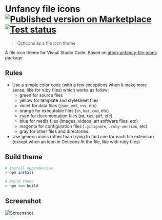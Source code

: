 # Unfancy file icons [![Published version on Marketplace][badge]][marketplace] [![Test status][gaBadge]][ga]

> Octicons as a file icon theme

A file icon theme for Visual Studio Code. Based on [atom-unfancy-file-icons][atom-extension] package.

## Rules

- Use a simple color code (with a few exceptions when it make more sense,
  like for ruby files) which works as follow:
  - green for source files
  - yellow for template and stylesheet files
  - violet for data files (`json`, `yml`, `csv`, etc)
  - orange for executable files (`sh`, `bat`, `cmd`, etc)
  - cyan for documentation files (`md`, `tex`, `pdf`, etc)
  - blue for media files (images, videos, art software files, etc)
  - magenta for configuration files (`.gitignore`, `.ruby-version`, etc)
  - gray for other files and directories
- Use generic icons rather than trying to find one for each file extension
  (except when an icon in Octicons fit the file, like with ruby files)

## Build theme

```sh
# Install dependencies
> npm install

# Build theme
> npm run build
```

## Screenshot

![Screenshot][screenshot]

[atom-extension]: https://github.com/abe33/atom-unfancy-file-icons
[screenshot]: https://raw.githubusercontent.com/alexesprit/vscode-unfancy-file-icons/master/media/screenshot.png
[badge]: https://img.shields.io/visual-studio-marketplace/v/alexesprit.vscode-unfancy-file-icons
[marketplace]: https://marketplace.visualstudio.com/items?itemName=alexesprit.vscode-unfancy-file-icons
[ga]: https://github.com/alexesprit/vscode-unfancy-file-icons/actions/
[gaBadge]: https://img.shields.io/github/workflow/status/alexesprit/vscode-unfancy-file-icons/Test?label=test
